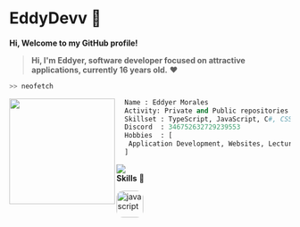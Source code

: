 # EddyDevv 🥶

**Hi, Welcome to my GitHub profile!** 
<br/>
> **Hi, I'm Eddyer, software developer focused on attractive applications, currently 16 years old.** ♥️

```bash
>> neofetch
```

<img align="left" src="https://japi.rest/discord/v1/user/346752632729239553/avatar?size=4096" width="189"/>

```python
  Name : Eddyer Morales
  Activity: Private and Public repositories
  Skillset : TypeScript, JavaScript, C#, CSS
  Discord  : 346752632729239553
  Hobbies  : [
   Application Development, Websites, Lecture
  ]
```
![](https://komarev.com/ghpvc/?username=EddyDevv)
<br>
<strong>Skills</strong> 🔗
<div display="flex">
  <img width="48" height="48" src="https://revenzmind.vercel.app/Assets/Skills/Frontend/js.png" style="border-radius:12px;" alt="javascript"/>
</div>
